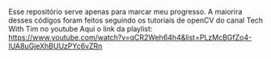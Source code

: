 Esse repositório serve apenas para marcar meu progresso.
A maiorira desses códigos foram feitos seguindo os tutoriais de openCV do canal Tech With Tim no youtube
Aqui o link da playlist: https://www.youtube.com/watch?v=qCR2Weh64h4&list=PLzMcBGfZo4-lUA8uGjeXhBUUzPYc6vZRn
